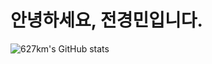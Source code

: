 # 안녕하세요, 전경민입니다. 
![627km's GitHub stats](https://github-readme-stats.vercel.app/api627kmanuraghazra&show_icons=true&theme=radical)